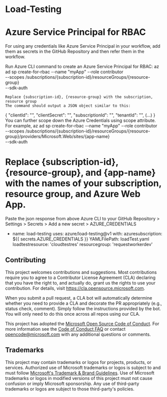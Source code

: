 # Load-Testing


# Azure Service Principal for RBAC

For using any credentials like Azure Service Principal in your workflow, add them as secrets in the GitHub Repository and then refer them in the workflow.

Run Azure CLI command to create an Azure Service Principal for RBAC:
    az ad sp create-for-rbac --name "myApp" --role contributor \
                             --scopes /subscriptions/{subscription-id}/resourceGroups/{resource-group} \
                             --sdk-auth
    
    Replace {subscription-id}, {resource-group} with the subscription, resource group 
    The command should output a JSON object similar to this:

  {
    "clientId": "<GUID>",
    "clientSecret": "<GUID>",
    "subscriptionId": "<GUID>",
    "tenantId": "<GUID>",
    (...)
  }
You can further scope down the Azure Credentials using scope attribute. For example,
 az ad sp create-for-rbac --name "myApp" --role contributor \
                          --scopes /subscriptions/{subscription-id}/resourceGroups/{resource-group}/providers/Microsoft.Web/sites/{app-name} \
                          --sdk-auth

# Replace {subscription-id}, {resource-group}, and {app-name} with the names of your subscription, resource group, and Azure Web App.
Paste the json response from above Azure CLI to your GitHub Repository > Settings > Secrets > Add a new secret > AZURE_CREDENTIALS

- name: load-testing
  uses: azure/load-testing@v1
  with:
    azuresubscription: ${{ secrets.AZURE_CREDENTIALS }}
    YAMLFilePath: loadTest.yaml 
    loadtestresource: 'cloudtestres'
    resourcegroup: 'requestworkerdev'



## Contributing

This project welcomes contributions and suggestions.  Most contributions require you to agree to a
Contributor License Agreement (CLA) declaring that you have the right to, and actually do, grant us
the rights to use your contribution. For details, visit https://cla.opensource.microsoft.com.

When you submit a pull request, a CLA bot will automatically determine whether you need to provide
a CLA and decorate the PR appropriately (e.g., status check, comment). Simply follow the instructions
provided by the bot. You will only need to do this once across all repos using our CLA.

This project has adopted the [Microsoft Open Source Code of Conduct](https://opensource.microsoft.com/codeofconduct/).
For more information see the [Code of Conduct FAQ](https://opensource.microsoft.com/codeofconduct/faq/) or
contact [opencode@microsoft.com](mailto:opencode@microsoft.com) with any additional questions or comments.

## Trademarks

This project may contain trademarks or logos for projects, products, or services. Authorized use of Microsoft 
trademarks or logos is subject to and must follow 
[Microsoft's Trademark & Brand Guidelines](https://www.microsoft.com/en-us/legal/intellectualproperty/trademarks/usage/general).
Use of Microsoft trademarks or logos in modified versions of this project must not cause confusion or imply Microsoft sponsorship.
Any use of third-party trademarks or logos are subject to those third-party's policies.
